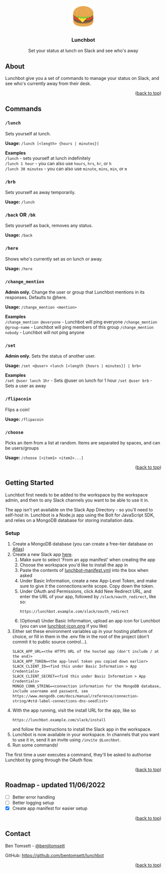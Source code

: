 <div id="top"></div>

<br />
<div align="center">
  <img src="https://raw.githubusercontent.com/BenTomsett/lunchbot/main/lunchbot-icon.png" alt="Lunchbot logo" width="80" height="80">

<h3 align="center">Lunchbot</h3>
  <p align="center">
    Set your status at lunch on Slack and see who's away
  </p>
</div>


## About
Lunchbot give you a set of commands to manage your status on Slack, and see who's currently away from their desk.

<p align="right">(<a href="#top">back to top</a>)</p>

## Commands

### `/lunch`
Sets yourself at lunch.

**Usage:** `/lunch [<length> {hours | minutes}] `

**Examples**<br/>
`/lunch` - sets yourself at lunch indefinitely<br/>
`/lunch 1 hour` - you can also use `hours`, `hrs`, `hr`, or `h`</br>
`/lunch 30 minutes` - you can also use `minute`, `mins`, `min`, or `m`</br>

### `/brb`
Sets yourself as away temporarily.

**Usage:** `/lunch`

### `/back` OR `/bk`
Sets yourself as back, removes any status.

**Usage:** `/back`

### `/here`
Shows who's currently set as on lunch or away.

**Usage:** `/here`

### `/change_mention`
**Admin only.** Change the user or group that Lunchbot mentions in its responses. Defaults to @here.

**Usage:** `/change_mention <mention>`

**Examples**<br/>
`/change_mention @everyone` - Lunchbot will ping everyone
`/change_mention @group-name` - Lunchbot will ping members of this group
`/change_mention nobody` - Lunchbot will not ping anyone

### `/set`
**Admin only.** Sets the status of another user.

**Usage:** `/set <@user> <lunch [<length {hours | minutes}] | brb>`

**Examples**<br/>
`/set @user lunch 1hr` - Sets @user on lunch for 1 hour
`/set @user brb` - Sets a user as away

### `/flipacoin`
Flips a coin!

**Usage:** `/flipacoin`

### `/choose`
Picks an item from a list at random. Items are separated by spaces, and can be users/groups

**Usage:** `/choose [<item1> <item2>...]`

<p align="right">(<a href="#top">back to top</a>)</p>

## Getting Started
Lunchbot first needs to be added to the workspace by the workspace admin, and then to any Slack channels you want to be able to use it in.

The app isn't yet available on the Slack App Directory - so you'll need to self-host in. Lunchbot is a Node.js app using the Bolt for JavaScript SDK, and relies on a MongoDB database for storing installation data.

### Setup
1) Create a MongoDB database (you can create a free-tier database on [Atlas](https://www.mongodb.com/atlas/database))
2) Create a new Slack app [here](https://api.slack.com/apps?new_app=1).
   1) Make sure to select 'From an app manifest' when creating the app
   2) Choose the workspace you'd like to install the app in
   3) Paste the contents of [lunchbot-manifest.yml](https://raw.githubusercontent.com/BenTomsett/lunchbot/main/lunchbot-manifest.yml) into the box when asked
   4) Under Basic Information, create a new App-Level Token, and make sure to give it the connections:write scope. Copy down the token.
   5) Under OAuth and Permissions, click Add New Redirect URL, and enter the URL of your app, followed by `/slack/oauth_redirect`, like so:
         ```
         https://lunchbot.example.com/slack/oauth_redirect
         ```
   6) (Optional) Under Basic Information, upload an app icon for Lunchbot (you can use [lunchbot-icon.png](https://raw.githubusercontent.com/BenTomsett/lunchbot/main/lunchbot-icon.png) if you like)
3) Either set these environment variables up in your hosting platform of choice, or fill in them in the .env file in the root of the project (don't commit it to public source control...).
    ```dotenv
    SLACK_APP_URL=<the HTTPS URL of the hosted app (don't include / at the end)>
    SLACK_APP_TOKEN=<the app-level token you copied down earlier>
    SLACK_CLIENT_ID=<find this under Basic Information > App Credentials>
    SLACK_CLIENT_SECRET=<find this under Basic Information > App Credentials>
    MONGO_CONN_STRING=<connection information for the MongoDB database, include username and password, see https://www.mongodb.com/docs/manual/reference/connection-string/#std-label-connections-dns-seedlist>
    ```
4) With the app running, visit the install URL for the app, like so
   ```
   https://lunchbot.example.com/slack/install
   ```
   and follow the instructions to install the Slack app in the workspace.
5) Lunchbot is now available in your workspace. In channels that you want to use it in, send it an invite using `/invite @Lunchbot`.
6) Run some commands!

The first time a user executes a command, they'll be asked to authorise Lunchbot by going through the OAuth flow.

<p align="right">(<a href="#top">back to top</a>)</p>

## Roadmap - updated 11/06/2022
- [ ] Better error handling
- [ ] Better logging setup
- [x] Create app manifest for easier setup

<p align="right">(<a href="#top">back to top</a>)</p>

## Contact
Ben Tomsett - [@benjitomsett](https://twitter.com/benjitomsett)

GitHub: https://github.com/bentomsett/lunchbot

<p align="right">(<a href="#top">back to top</a>)</p>
